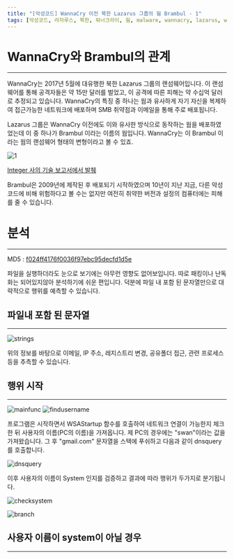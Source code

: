 ```yaml
---
title: "[악성코드] WannaCry 이전 북한 Lazarus 그룹의 웜 Brambul - 1"
tags: [악성코드, 라자루스, 북한, 워너크라이, 웜, malware, wannacry, lazarus, worm, north korea, korean]
---
```


# WannaCry와 Brambul의 관계
---
WannaCry는 2017년 5월에 대유행한 북한 Lazarus 그룹의 랜섬웨어입니다.
이 랜섬웨어를 통해 공격자들은 약 15만 달러를 벌었고, 이 공격에 따른 피해는 약 수십억 달러로 추정되고 있습니다.
WannaCry의 특징 중 하나는 웜과 유사하게 자기 자신을 복제하여 접근가능한 네트워크에 배포하며 SMB 취약점과 이메일을 통해 주로 배포됩니다.

Lazarus 그룹은 WannaCry 이전에도 이와 유사한 방식으로 동작하는 웜을 배포하였었는데 이 중 하나가 Brambul 이라는 이름의 웜입니다.
WannaCry는 이 Brambul 이라는 웜의 랜섬웨어 형태의 변형이라고 볼 수 있죠.

![1](https://cdn5.alienvault.com/blog-content/Screen_Shot_2018-02-08_at_5.42.47_PM.png)

[Integer 사의 기술 보고서에서 발췌](http://www.intezer.com/wp-content/uploads/2017/07/Intezer-WannaCry.pdf)

Brambul은 2009년에 제작된 후 배포되기 시작하였으며 10년이 지난 지금, 다른 악성코드에 비해 위험하다고 볼 수는 없지만 여전히 취약한 버전과 설정의 컴퓨터에는 피해를 줄 수 있습니다.

# 분석
---
MD5 :  [f024ff4176f0036f97ebc95decfd1d5e](https://www.hybrid-analysis.com/sample/7b2f8c43b4c92fb2add9fce264e92668dac2530493c51c5d6b45dcb764e208ed/?environmentId=100)

파일을 실행하더라도 눈으로 보기에는 아무런 영향도 없어보입니다.
따로 패킹이나 난독화는 되어있지않아 분석하기에 쉬운 편입니다.
덕분에 파일 내 포함 된 문자열만으로 대략적으로 행위를 예측할 수 있습니다.

## 파일내 포함 된 문자열
---
![strings](https://i.imgur.com/xgpGboe.png)

위의 정보를 바탕으로 이메일, IP 주소, 레지스트리 변경, 공유폴더 접근, 관련 프로세스 등을 추측할 수 있습니다.


## 행위 시작
---
![mainfunc](https://i.imgur.com/nLWaVUt.png)
![findusername](https://i.imgur.com/cKclzgO.png)

프로그램은 시작하면서 WSAStartup 함수를 호출하여 네트워크 연결이 가능한지 체크한 뒤
사용자의 이름(PC의 이름)을 가져옵니다. 제 PC의 경우에는 "swan"이라는 값을 가져왔습니다.
그 후 "gmail.com" 문자열을 스택에 푸쉬하고 다음과 같이 dnsquery를 호출합니다.

![dnsquery](https://i.imgur.com/O0B3XUC.png)

이후 사용자의 이름이 System 인지를 검증하고 결과에 따라 행위가 두가지로 분기됩니다.

![checksystem](https://i.imgur.com/nu7Qqd2.png)

![branch](https://i.imgur.com/GhWLwo9.png)


## 사용자 이름이 system이 아닐 경우
---
